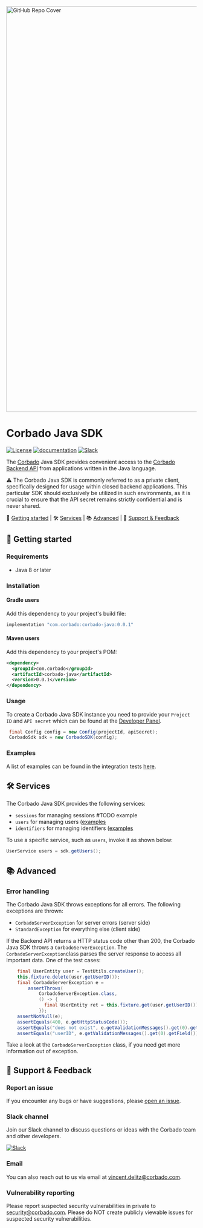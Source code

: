 <img width="1070" alt="GitHub Repo Cover" src="https://github.com/corbado/corbado-php/assets/18458907/aa4f9df6-980b-4b24-bb2f-d71c0f480971">

# Corbado Java SDK

[![License](https://img.shields.io/badge/license-MIT-green)](./LICENSE)
[![documentation](https://img.shields.io/badge/documentation-Corbado_Backend_API_Reference-blue.svg)](https://apireference.cloud.corbado.io/backendapi/)
[![Slack](https://img.shields.io/badge/slack-join%20chat-brightgreen.svg)](https://join.slack.com/t/corbado/shared_invite/zt-1b7867yz8-V~Xr~ngmSGbt7IA~g16ZsQ)

The [Corbado](https://www.corbado.com) Java SDK provides convenient access to the [Corbado Backend API](https://apireference.cloud.corbado.io/backendapi/) from applications written in the Java language.

:warning: The Corbado Java SDK is commonly referred to as a private client, specifically designed for usage within closed backend applications. This particular SDK should exclusively be utilized in such environments, as it is crucial to ensure that the API secret remains strictly confidential and is never shared.

:rocket: [Getting started](#rocket-getting-started) | :hammer_and_wrench: [Services](#hammer_and_wrench-services) | :books: [Advanced](#books-advanced) | :speech_balloon: [Support & Feedback](#speech_balloon-support--feedback)

## :rocket: Getting started

### Requirements

- Java 8 or later

### Installation

#### Gradle users

Add this dependency to your project's build file:

```groovy
implementation "com.corbado:corbado-java:0.0.1"
```

#### Maven users

Add this dependency to your project's POM:

```xml
<dependency>
  <groupId>com.corbado</groupId>
  <artifactId>corbado-java</artifactId>
  <version>0.0.1</version>
</dependency>
```

### Usage

To create a Corbado Java SDK instance you need to provide your `Project ID` and `API secret` which can be found at the [Developer Panel](https://app.corbado.com).

```Java
 final Config config = new Config(projectId, apiSecret);
 CorbadoSdk sdk = new CorbadoSDK(config);
```

### Examples

A list of examples can be found in the integration tests [here](/src/test/java/com/corbado/integration/).

## :hammer_and_wrench: Services

The Corbado Java SDK provides the following services:

- `sessions` for managing sessions #TODO example
- `users` for managing users ([examples](/src/test/java/com/corbado/integration/UserServiceIT.java)
- `identifiers` for managing identifiers ([examples](/src/test/java/com/corbado/integration/IdentifierServiceIT.java)

To use a specific service, such as `users`, invoke it as shown below:

```Java
UserService users = sdk.getUsers();
``` 

## :books: Advanced

### Error handling

The Corbado Java SDK throws exceptions for all errors. The following exceptions are thrown:

- `CorbadoServerException` for server errors (server side)
- `StandardException` for everything else (client side)

If the Backend API returns a HTTP status code other than 200, the Corbado Java SDK throws a `CorbadoServerException`. The `CorbadoServerException`class parses the server response to access all important data. One of the test cases:
```Java
    final UserEntity user = TestUtils.createUser();
    this.fixture.delete(user.getUserID());
    final CorbadoServerException e =
        assertThrows(
            CorbadoServerException.class,
            () -> {
              final UserEntity ret = this.fixture.get(user.getUserID());
            });
    assertNotNull(e);
    assertEquals(400, e.getHttpStatusCode());
    assertEquals("does not exist", e.getValidationMessages().get(0).getMessage());
    assertEquals("userID", e.getValidationMessages().get(0).getField());
```
Take a look at the `CorbadoServerException` class, if you need get more information out of exception.


## :speech_balloon: Support & Feedback

### Report an issue

If you encounter any bugs or have suggestions, please [open an issue](https://github.com/corbado/corbado-java/issues/new).

### Slack channel

Join our Slack channel to discuss questions or ideas with the Corbado team and other developers.

[![Slack](https://img.shields.io/badge/slack-join%20chat-brightgreen.svg)](https://join.slack.com/t/corbado/shared_invite/zt-1b7867yz8-V~Xr~ngmSGbt7IA~g16ZsQ)

### Email

You can also reach out to us via email at vincent.delitz@corbado.com.

### Vulnerability reporting

Please report suspected security vulnerabilities in private to security@corbado.com. Please do NOT create publicly viewable issues for suspected security vulnerabilities.
